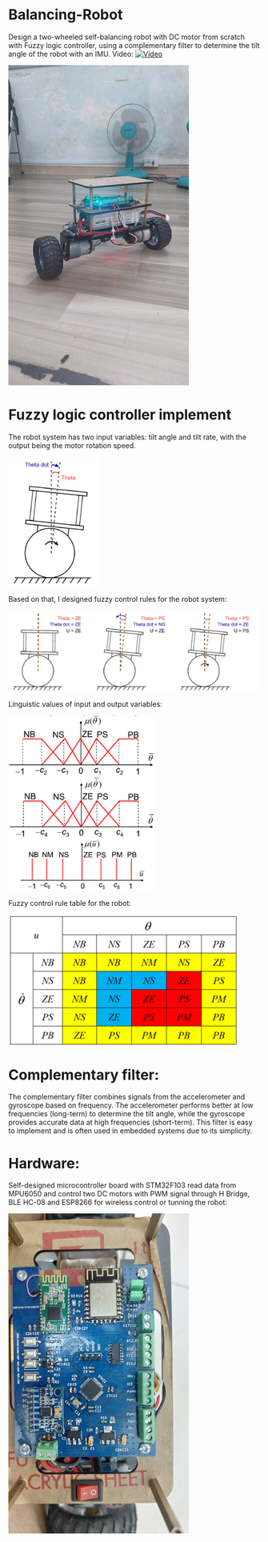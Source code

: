 # Balancing-Robot
Design a two-wheeled self-balancing robot with DC motor from scratch with Fuzzy logic controller, using a complementary filter to determine the tilt angle of the robot with an IMU.
Video:
[![Video](https://img.youtube.com/vi/Jl8DAnknC88/0.jpg)](https://www.youtube.com/shorts/Jl8DAnknC88)

![Robot](img/Robot.jpg)

# Fuzzy logic controller implement
The robot system has two input variables: tilt angle and tilt rate, with the output being the motor rotation speed.

![Robot system](img/Robot_Fuzzy.png)


Based on that, I designed fuzzy control rules for the robot system:

![example](img/example.png)

Linguistic values of input and output variables:

![variables](img/Fuzzy_logic.png)

Fuzzy control rule table for the robot:

![example](img/Rule_table.png)

# Complementary filter:

The complementary filter combines signals from the accelerometer and gyroscope based on frequency. The accelerometer performs better at low frequencies (long-term) to determine the tilt angle, while the gyroscope provides accurate data at high frequencies (short-term). This filter is easy to implement and is often used in embedded systems due to its simplicity.

# Hardware:

Self-designed microcontroller board with STM32F103 read data from MPU6050 and control two DC motors with PWM signal through H Bridge, BLE HC-08 and ESP8266 for wireless control or tunning the robot:

![board](img/Board.jpg)

